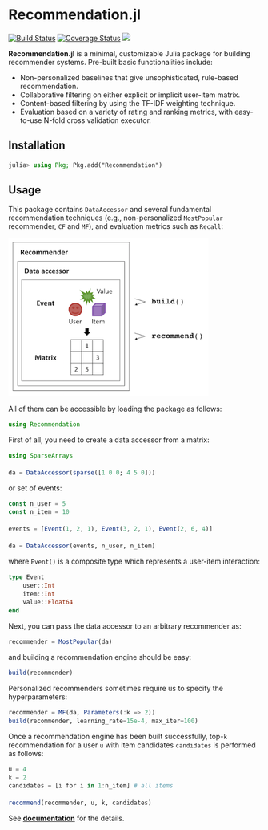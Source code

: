 # Recommendation.jl

[![Build Status](https://travis-ci.org/takuti/Recommendation.jl.svg?branch=master)](https://travis-ci.org/takuti/Recommendation.jl) 
[![Coverage Status](https://coveralls.io/repos/github/takuti/Recommendation.jl/badge.svg?branch=master)](https://coveralls.io/github/takuti/Recommendation.jl?branch=master)
[![](https://img.shields.io/badge/docs-latest-blue.svg)](https://takuti.github.io/Recommendation.jl/latest/)

**Recommendation.jl** is a minimal, customizable Julia package for building recommender systems. Pre-built basic functionalities include:

- Non-personalized baselines that give unsophisticated, rule-based recommendation.
- Collaborative filtering on either explicit or implicit user-item matrix.
- Content-based filtering by using the TF-IDF weighting technique.
- Evaluation based on a variety of rating and ranking metrics, with easy-to-use N-fold cross validation executor.

## Installation

```julia
julia> using Pkg; Pkg.add("Recommendation")
```

## Usage

This package contains `DataAccessor` and several fundamental recommendation techniques (e.g., non-personalized `MostPopular` recommender, `CF` and `MF`), and evaluation metrics such as `Recall`: 

<img src="docs/src/assets/images/overview.png" width="400px" alt="overview" />

All of them can be accessible by loading the package as follows:

```julia
using Recommendation
```

First of all, you need to create a data accessor from a matrix:

```julia
using SparseArrays

da = DataAccessor(sparse([1 0 0; 4 5 0]))
```

or set of events:

```julia
const n_user = 5
const n_item = 10

events = [Event(1, 2, 1), Event(3, 2, 1), Event(2, 6, 4)]

da = DataAccessor(events, n_user, n_item)
```

where `Event()` is a composite type which represents a user-item interaction:

```julia
type Event
    user::Int
    item::Int
    value::Float64
end
```

Next, you can pass the data accessor to an arbitrary recommender as:

```julia
recommender = MostPopular(da)
```

and building a recommendation engine should be easy:

```julia
build(recommender)
```

Personalized recommenders sometimes require us to specify the hyperparameters:

```julia
recommender = MF(da, Parameters(:k => 2))
build(recommender, learning_rate=15e-4, max_iter=100)
```

Once a recommendation engine has been built successfully, top-`k` recommendation for a user `u` with item candidates `candidates` is performed as follows:

```julia
u = 4
k = 2
candidates = [i for i in 1:n_item] # all items

recommend(recommender, u, k, candidates)
```

See [**documentation**](https://takuti.github.io/Recommendation.jl/latest/) for the details.
